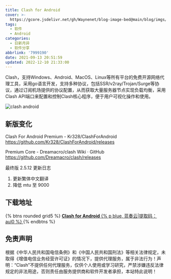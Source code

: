 ```yaml
---
title: Clash for Android
cover: >-
  https://gcore.jsdelivr.net/gh/Waynenet/blog-image-bed@main/blog/imgs/clash-android.jpg
tags:
  - 软件
  - Android
categories:
  - 日新月异
  - 软件分享
abbrlink: '7999190'
date: 2021-09-13 20:51:59
updated: 2022-12-10 21:33:00
---
```

Clash，支持Windows、Android、MacOS、Linux等所有平台的免费开源网络代理工具，采用go语言开发，支持多种协议，包括SSR/v2ray/Trojan/Surge等协议，通过订阅机场提供的协议配置，从而获取大量服务器节点实现负载均衡，采用Clash API端口来配置和控制Clash核心程序，便于用户可视化操作和使用。

 ![clash android](https://gcore.jsdelivr.net/gh/Waynenet/blog-image-bed@main/blog/imgs/clash-android.jpg) 

## 新版变化

Clash For Android Premium - Kr328/ClashForAndroid
https://github.com/Kr328/ClashForAndroid/releases

Premium Core - Dreamacro/clash Wiki · GitHub
https://github.com/Dreamacro/clash/releases

最终版 2.5.12
更新日志
1. 更新繁体中文翻译
2. 降低 mtu 至 9000

## 下载地址

{% btns rounded grid5 %}
<a href='https://waynewu.lanzoui.com/b016rek2b'>
  <i class='fas fa-download'></i>
  <b>Clash for Android</b>
  {% p blue, 蓝奏云|提取码：aul0 %}
</a>
{% endbtns %}

## 免责声明

根据《中华人民共和国电信条例》和《中国人民共和国刑法》等相关法律规定，未取得《增值电信业务经营许可证》的情况下，提供代理服务，属于非法行为！声明：“Clash”不提供任何代理服务，仅供个人使用或学习研究，严禁涉嫌违反法律规定的非法用途，否则责任由服务提供商和软件开发者承担，本站特此说明！